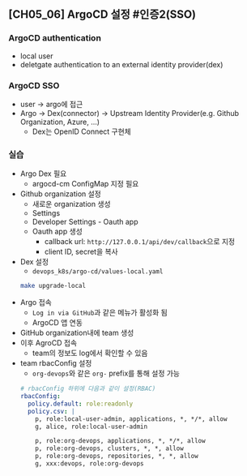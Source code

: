 ## [CH05_06] ArgoCD 설정 #인증2(SSO)

### ArgoCD authentication
- local user
- deletgate authentication to an external identity provider(dex)

### ArgoCD SSO
- user -> argo에 접근
- Argo -> Dex(connector) -> Upstream Identity Provider(e.g. Github Organization, Azure, ...)
  - Dex는 OpenID Connect 구현체

### 실습
- Argo Dex 필요
  - argocd-cm ConfigMap 지정 필요
- Github organization 설정
  - 새로운 organization 생성
  - Settings
  - Developer Settings - Oauth app
  - Oauth app 생성
    - callback url: `http://127.0.0.1/api/dev/callback`으로 지정
    - client ID, secret을 복사
- Dex 설정
  - `devops_k8s/argo-cd/values-local.yaml`
  ```bash
  make upgrade-local
  ```
- Argo 접속
  - `Log in via GitHub`과 같은 메뉴가 활성화 됨
  - ArgoCD 앱 연동
- GitHub organization내에 team 생성
- 이후 AgroCD 접속
  - team의 정보도 log에서 확인할 수 있음
- team rbacConfig 설정
  - `org-devops`와 같은 `org-` prefix를 통해 설정 가능
  ```yaml
  # rbacConfig 하위에 다음과 같이 설정(RBAC)
  rbacConfig:
    policy.default: role:readonly
    policy.csv: |
      p, role:local-user-admin, applications, *, */*, allow
      g, alice, role:local-user-admin

      p, role:org-devops, applications, *, */*, allow
      p, role:org-devops, clusters, *, *, allow
      p, role:org-devops, repositories, *, *, allow
      g, xxx:devops, role:org-devops
  ```